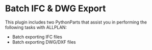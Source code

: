 # Batch IFC & DWG Export

This plugin includes two PythonParts that assist you in performing the following tasks with ALLPLAN:

* Batch exporting IFC files
* Batch exporting DWG/DXF files
